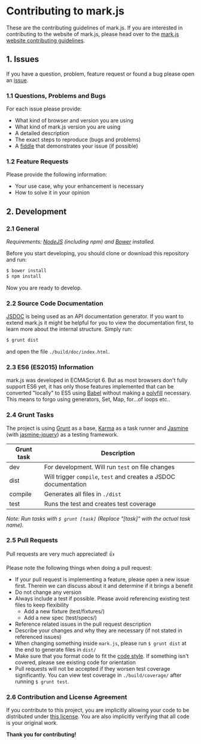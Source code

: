 # Contributing to mark.js

These are the contributing guidelines of mark.js. If you are interested in
contributing to the website of mark.js, please head over to the
[mark.js website contributing guidelines][markjs-website-contributing].

## 1. Issues

If you have a question, problem, feature request or found a bug please open an
[issue][issue].

### 1.1 Questions, Problems and Bugs

For each issue please provide:
- What kind of browser and version you are using
- What kind of mark.js version you are using
- A detailed description
- The exact steps to reproduce (bugs and problems)
- A [fiddle][jsfiddle] that demonstrates your issue (if possible)

### 1.2 Feature Requests

Please provide the following information:
- Your use case, why your enhancement is necessary
- How to solve it in your opinion

## 2. Development

### 2.1 General

_Requirements: [NodeJS][nodejs] (including npm) and [Bower][bower] installed._

Before you start developing, you should clone or download this repository and run:

```bash
$ bower install
$ npm install
```

Now you are ready to develop.

### 2.2 Source Code Documentation

[JSDOC][jsdoc] is being used as an API documentation generator. If you want to extend
mark.js it might be helpful for you to view the documentation first, to learn
more about the internal structure. Simply run:

```bash
$ grunt dist
```

and open the file `./build/doc/index.html`.

### 2.3 ES6 (ES2015) Information

mark.js was developed in ECMAScript 6. But as most browsers don't fully support
ES6 yet, it has only those features implemented that can be converted "locally"
to ES5 using [Babel][babel] without making a [polyfill][babel-polyfill]
necessary. This means to forgo using generators, Set, Map, for...of loops etc..  


### 2.4 Grunt Tasks

The project is using [Grunt][grunt] as a base, [Karma][karma] as a task runner
and [Jasmine][jasmine] (with [jasmine-jquery][jasmine-jquery]) as a testing
framework.

| Grunt task | Description                                                      |
|------------|------------------------------------------------------------------|
| dev        | For development. Will run `test` on file changes                 |
| dist       | Will trigger `compile`, `test` and creates a JSDOC documentation |
| compile    | Generates all files in `./dist`                                  |
| test       | Runs the test and creates test coverage                          |

_Note: Run tasks with `$ grunt [task]` (Replace "[task]" with the actual task name)._

### 2.5 Pull Requests

Pull requests are very much appreciated! :thumbsup:

Please note the following things when doing a pull request:
- If your pull request is implementing a feature, please open a new issue first.
  Therein we can discuss about it and determine if it brings a benefit
- Do not change any version
- Always include a test if possible. Please avoid referencing existing test
  files to keep flexibility
  - Add a new fixture (test/fixtures/)
  - Add a new spec (test/specs/)
- Reference related issues in the pull request description
- Describe your changes and why they are necessary
  (if not stated in referenced issues)
- When changing something inside `mark.js`, please run `$ grunt dist` at the end
  to generate files in `dist/`
- Make sure that you format code to fit the [code style][code-style]. If
  something isn't covered, please see existing code for orientation
- Pull requests will not be accepted if they worsen test coverage significantly.
  You can view test coverage in `./build/coverage/` after running `$ grunt test`.

### 2.6 Contribution and License Agreement

If you contribute to this project, you are implicitly allowing your code to be
distributed under [this license][license]. You are also implicitly verifying
that all code is your original work.

__Thank you for contributing!__

[markjs-website-contributing]: https://github.com/julmot/mark.js/blob/website/CONTRIBUTING.md
[issue]: https://github.com/julmot/mark.js/issues/new
[jsfiddle]: https://jsfiddle.net
[nodejs]: https://nodejs.org/en/
[bower]: http://bower.io/
[grunt]: http://gruntjs.com/
[karma]: http://karma-runner.github.io/latest/index.html
[jasmine]: http://jasmine.github.io/
[jasmine-jquery]: https://github.com/velesin/jasmine-jquery
[jsdoc]: http://usejsdoc.org/about-getting-started.html
[babel-polyfill]: https://babeljs.io/docs/usage/polyfill/
[babel]: https://babeljs.io/
[code-style]: https://github.com/julmot/mark.js/blob/master/.jsbeautifyrc
[license]: https://raw.githubusercontent.com/julmot/mark.js/master/LICENSE
